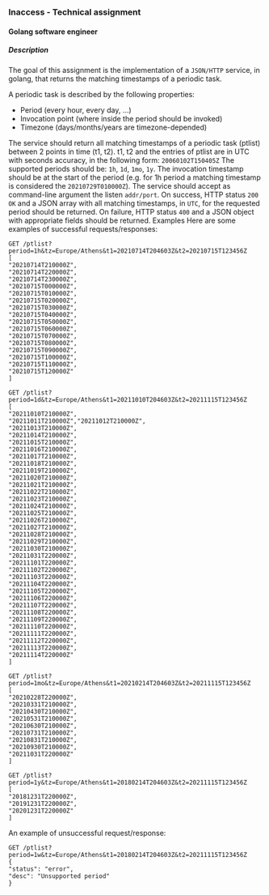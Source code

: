 ### Inaccess - Technical assignment
#### Golang software engineer
##### Description
The goal of this assignment is the implementation of a `JSON/HTTP` service, in golang, that returns the matching timestamps of a periodic task.

A periodic task is described by the following properties:
* Period (every hour, every day, ...)
* Invocation point (where inside the period should be invoked)
* Timezone (days/months/years are timezone-depended)

The service should return all matching timestamps of a periodic task (ptlist) between 2 points in time (t1, t2). t1, t2 and the entries of ptlist are in UTC with seconds accuracy, in the following form: `20060102T150405Z`
The supported periods should be: `1h`, `1d`, `1mo`, `1y`. The invocation timestamp should be at the start of the period (e.g. for 1h period a matching timestamp is considered the `20210729T010000Z`). The service should accept as command-line argument the listen `addr/port`. On success, HTTP status `200 OK` and a JSON array with all matching timestamps, in `UTC`, for the requested period should be returned. On failure, HTTP status `400` and a JSON object with appropriate fields should be returned.
Examples
Here are some examples of successful requests/responses:
```
GET /ptlist?period=1h&tz=Europe/Athens&t1=20210714T204603Z&t2=20210715T123456Z
[
"20210714T210000Z",
"20210714T220000Z",
"20210714T230000Z",
"20210715T000000Z",
"20210715T010000Z",
"20210715T020000Z",
"20210715T030000Z",
"20210715T040000Z",
"20210715T050000Z",
"20210715T060000Z",
"20210715T070000Z",
"20210715T080000Z",
"20210715T090000Z",
"20210715T100000Z",
"20210715T110000Z",
"20210715T120000Z"
]
```
```
GET /ptlist?period=1d&tz=Europe/Athens&t1=20211010T204603Z&t2=20211115T123456Z
[
"20211010T210000Z",
"20211011T210000Z","20211012T210000Z",
"20211013T210000Z",
"20211014T210000Z",
"20211015T210000Z",
"20211016T210000Z",
"20211017T210000Z",
"20211018T210000Z",
"20211019T210000Z",
"20211020T210000Z",
"20211021T210000Z",
"20211022T210000Z",
"20211023T210000Z",
"20211024T210000Z",
"20211025T210000Z",
"20211026T210000Z",
"20211027T210000Z",
"20211028T210000Z",
"20211029T210000Z",
"20211030T210000Z",
"20211031T220000Z",
"20211101T220000Z",
"20211102T220000Z",
"20211103T220000Z",
"20211104T220000Z",
"20211105T220000Z",
"20211106T220000Z",
"20211107T220000Z",
"20211108T220000Z",
"20211109T220000Z",
"20211110T220000Z",
"20211111T220000Z",
"20211112T220000Z",
"20211113T220000Z",
"20211114T220000Z"
]
```
```
GET /ptlist?period=1mo&tz=Europe/Athens&t1=20210214T204603Z&t2=20211115T123456Z
[
"20210228T220000Z",
"20210331T210000Z",
"20210430T210000Z",
"20210531T210000Z",
"20210630T210000Z",
"20210731T210000Z",
"20210831T210000Z",
"20210930T210000Z",
"20211031T220000Z"
]
```
```
GET /ptlist?period=1y&tz=Europe/Athens&t1=20180214T204603Z&t2=20211115T123456Z
[
"20181231T220000Z",
"20191231T220000Z",
"20201231T220000Z"
]
```

An example of unsuccessful request/response:
```
GET /ptlist?period=1w&tz=Europe/Athens&t1=20180214T204603Z&t2=20211115T123456Z
{
"status": "error",
"desc": "Unsupported period"
}
```
